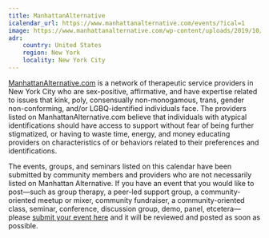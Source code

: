 ```yaml
---
title: ManhattanAlternative
icalendar_url: https://www.manhattanalternative.com/events/?ical=1
image: https://www.manhattanalternative.com/wp-content/uploads/2019/10/Manhattan-Alternative-WHITE_1-copy10px.png
adr:
    country: United States
    region: New York
    locality: New York City
---
```


[ManhattanAlternative.com](https://ManhattanAlternative.com/) is a network of therapeutic service providers in New York City who are sex-positive, affirmative, and have expertise related to issues that kink, poly, consensually non-monogamous, trans, gender non-conforming, and/or LGBQ-identified individuals face. The providers listed on ManhattanAlternative.com believe that individuals with atypical identifications should have access to support without fear of being further stigmatized, or having to waste time, energy, and money educating providers on characteristics of or behaviors related to their preferences and identifications.

The events, groups, and seminars listed on this calendar have been submitted by community members and providers who are not necessarily listed on Manhattan Alternative. If you have an event that you would like to post—such as group therapy, a peer-led support group, a community-oriented meetup or mixer, community fundraiser, a community-oriented class, seminar, conference, discussion group, demo, panel, etcetera—please [submit your event here](https://www.manhattanalternative.com/submit-an-event/) and it will be reviewed and posted as soon as possible.
